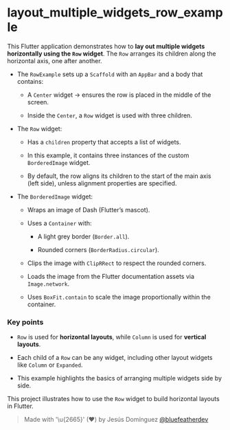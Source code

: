 # layout_multiple_widgets_row_example

This Flutter application demonstrates how to **lay out multiple widgets horizontally using the `Row` widget**. The `Row` arranges its children along the horizontal axis, one after another.

- The `RowExample` sets up a `Scaffold` with an `AppBar` and a body that contains:
  - A `Center` widget → ensures the row is placed in the middle of the screen.

  - Inside the `Center`, a `Row` widget is used with three children.

- The `Row` widget:
  - Has a `children` property that accepts a list of widgets.

  - In this example, it contains three instances of the custom `BorderedImage` widget.
  - By default, the row aligns its children to the start of the main axis (left side), unless alignment properties are specified.

- The `BorderedImage` widget:
  - Wraps an image of Dash (Flutter’s mascot).

  - Uses a `Container` with:
    - A light grey border (`Border.all`).
  
    - Rounded corners (`BorderRadius.circular`).
  - Clips the image with `ClipRRect` to respect the rounded corners.
  - Loads the image from the Flutter documentation assets via `Image.network`.
  - Uses `BoxFit.contain` to scale the image proportionally within the container.

### Key points

- `Row` is used for **horizontal layouts**, while `Column` is used for **vertical layouts**.

- Each child of a `Row` can be any widget, including other layout widgets like `Column` or `Expanded`.
- This example highlights the basics of arranging multiple widgets side by side.

This project illustrates how to use the `Row` widget to build horizontal layouts in Flutter.

> Made with '\u{2665}' (♥) by Jesús Domínguez [@bluefeatherdev](https://github.com/bluefeatherdev)
